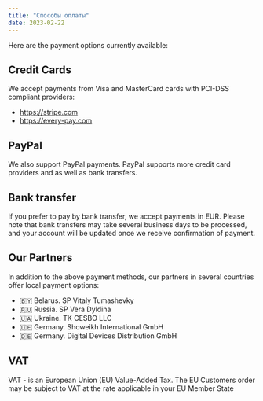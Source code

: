 ```yaml
---
title: "Способы оплаты"
date: 2023-02-22
---
```


Here are the payment options currently available:

## Credit Cards

We accept payments from Visa and MasterCard cards with PCI-DSS compliant providers:

- https://stripe.com
- https://every-pay.com

## PayPal

We also support PayPal payments. PayPal supports more credit card providers and as well as bank transfers.

## Bank transfer

If you prefer to pay by bank transfer, we accept payments in EUR. Please note that bank transfers may take several business days to be processed, and your account will be updated once we receive confirmation of payment.

## Our Partners

In addition to the above payment methods, our partners in several countries offer local payment options:

- 🇧🇾 Belarus. SP Vitaly Tumashevky
- 🇷🇺 Russia. SP Vera Dyldina
- 🇺🇦 Ukraine. TK CESBO LLC
- 🇩🇪 Germany. Showeikh International GmbH
- 🇩🇪 Germany. Digital Devices Distribution GmbH

## VAT

VAT - is an European Union (EU) Value-Added Tax. The EU Customers order may be subject to VAT at the rate applicable in your EU Member State
